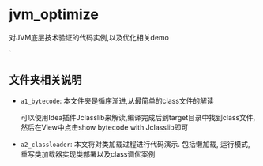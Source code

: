 # jvm_optimize
对JVM底层技术验证的代码实例,以及优化相关demo

`

## 文件夹相关说明

- `a1_bytecode`:  本文件夹是循序渐进,从最简单的class文件的解读

  可以使用Idea插件Jclasslib来解读,编译完成后到target目录中找到class文件,
  然后在View中点击show bytecode with Jclasslib即可

- `a2_classloader`:  本文将对类加载过程进行代码演示. 包括懒加载, 运行模式, 重写类加载器实现类部署以及class调优案例

